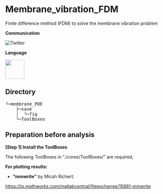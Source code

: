 # Membrane_vibration_FDM
Finite difference method (FDM) to solve the membrane vibration problem

**Communication**

<a style="text-decoration: none" href="https://twitter.com/hogelungfish_" target="_blank">
    <img src="https://img.shields.io/badge/twitter-%40hogelungfish_-1da1f2.svg" alt="Twitter">
</a>
<p>


**Language**
<p>
<img src="https://cdn.jsdelivr.net/gh/devicons/devicon/icons/matlab/matlab-original.svg" width="60"/>
<p>


## Directory    
<pre>
└─membrane_PDE
    ├─save
    │  └─fig
    └─ToolBoxes
</pre>


## Preparation before analysis
__[Step 1] Install the ToolBoxes__

The following ToolBoxes in “./cores/ToolBoxes/” are required,

__For plotting results:__

*	__“mmwrite”__ by Micah Richert:

https://jp.mathworks.com/matlabcentral/fileexchange/15881-mmwrite

